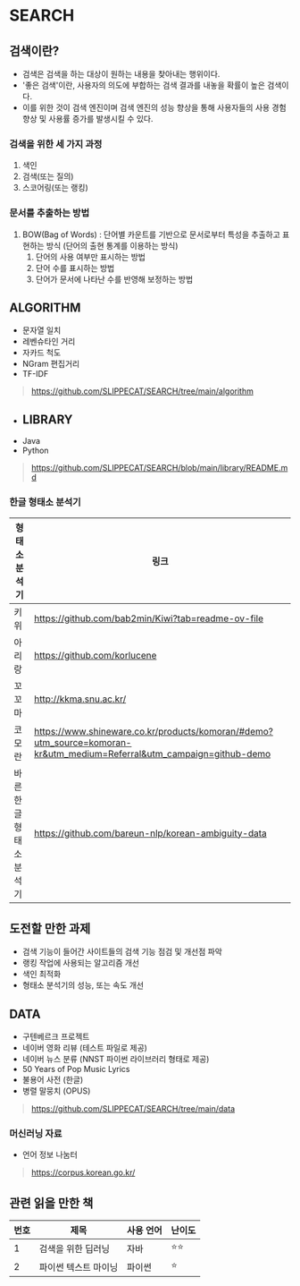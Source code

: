 # SEARCH
## 검색이란?
- 검색은 검색을 하는 대상이 원하는 내용을 찾아내는 행위이다.
- '좋은 검색'이란, 사용자의 의도에 부합하는 검색 결과를 내놓을 확률이 높은 검색이다.
- 이를 위한 것이 검색 엔진이며 검색 엔진의 성능 향상을 통해 사용자들의 사용 경험 향상 및 사용률 증가를 발생시킬 수 있다.

### 검색을 위한 세 가지 과정
1. 색인
2. 검색(또는 질의)
3. 스코어링(또는 랭킹)

### 문서를 추출하는 방법
1. BOW(Bag of Words) : 단어별 카운트를 기반으로 문서로부터 특성을 추출하고 표현하는 방식 (단어의 출현 통계를 이용하는 방식)
   1) 단어의 사용 여부만 표시하는 방법
   2) 단어 수를 표시하는 방법
   3) 단어가 문서에 나타난 수를 반영해 보정하는 방법
  
## ALGORITHM
- 문자열 일치
- 레벤슈타인 거리
- 자카드 척도
- NGram 편집거리
- TF-IDF
> https://github.com/SLIPPECAT/SEARCH/tree/main/algorithm

- ## LIBRARY
- Java
- Python
> https://github.com/SLIPPECAT/SEARCH/blob/main/library/README.md

### 한글 형태소 분석기
| 형태소 분석기               | 링크                                        |
| -------------------------- | ------------------------------------------ |
| 키위               | <https://github.com/bab2min/Kiwi?tab=readme-ov-file> |
| 아리랑              | <https://github.com/korlucene> |
| 꼬꼬마        | <http://kkma.snu.ac.kr/>        |
| 코모란        | <https://www.shineware.co.kr/products/komoran/#demo?utm_source=komoran-kr&utm_medium=Referral&utm_campaign=github-demo> |
| 바른 한글 형태소 분석기    | <https://github.com/bareun-nlp/korean-ambiguity-data> |

## 도전할 만한 과제
- 검색 기능이 들어간 사이트들의 검색 기능 점검 및 개선점 파악
- 랭킹 작업에 사용되는 알고리즘 개선
- 색인 최적화
- 형태소 분석기의 성능, 또는 속도 개선

## DATA
- 구텐베르크 프로젝트
- 네이버 영화 리뷰 (테스트 파일로 제공)
- 네이버 뉴스 분류 (NNST 파이썬 라이브러리 형태로 제공)
- 50 Years of Pop Music Lyrics
- 불용어 사전 (한글)
- 병렬 말뭉치 (OPUS)
> https://github.com/SLIPPECAT/SEARCH/tree/main/data

### 머신러닝 자료
- 언어 정보 나눔터
> https://corpus.korean.go.kr/

## 관련 읽을 만한 책
| 번호  | 제목  | 사용 언어  | 난이도  |
|--------|--------|--------|--------|
| 1  | 검색을 위한 딥러닝  | 자바  | ⭐️⭐️ |
| 2  | 파이썬 텍스트 마이닝  | 파이썬  | ⭐️ |


